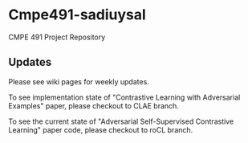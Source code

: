 # Cmpe491-sadiuysal
CMPE 491 Project Repository

## Updates
Please see wiki pages for weekly updates.

To see implementation state of "Contrastive Learning with Adversarial Examples" paper, please checkout to CLAE branch. 

To see the current state of "Adversarial Self-Supervised Contrastive Learning" paper code, please checkout to roCL branch. 

